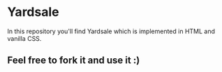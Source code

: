 # Yardsale


In this repository you'll find Yardsale which is implemented in HTML and vanilla CSS.
## Feel free to fork it and use it :)

 
